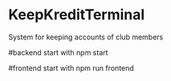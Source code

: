 # KeepKreditTerminal
System for keeping accounts of club members

#backend
start with npm start

#frontend
start with npm run frontend
